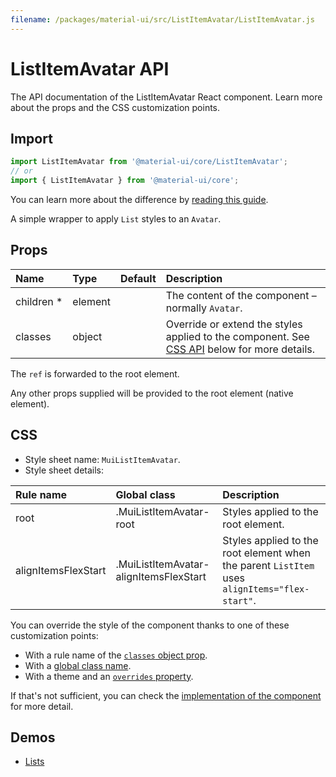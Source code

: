 ```yaml
---
filename: /packages/material-ui/src/ListItemAvatar/ListItemAvatar.js
---
```


<!--- This documentation is automatically generated, do not try to edit it. -->

# ListItemAvatar API

<p class="description">The API documentation of the ListItemAvatar React component. Learn more about the props and the CSS customization points.</p>

## Import

```js
import ListItemAvatar from '@material-ui/core/ListItemAvatar';
// or
import { ListItemAvatar } from '@material-ui/core';
```

You can learn more about the difference by [reading this guide](/guides/minimizing-bundle-size/).

A simple wrapper to apply `List` styles to an `Avatar`.

## Props

| Name | Type | Default | Description |
|:-----|:-----|:--------|:------------|
| <span class="prop-name required">children&nbsp;*</span> | <span class="prop-type">element</span> |  | The content of the component – normally `Avatar`. |
| <span class="prop-name">classes</span> | <span class="prop-type">object</span> |  | Override or extend the styles applied to the component. See [CSS API](#css) below for more details. |

The `ref` is forwarded to the root element.

Any other props supplied will be provided to the root element (native element).

## CSS

- Style sheet name: `MuiListItemAvatar`.
- Style sheet details:

| Rule name | Global class | Description |
|:-----|:-------------|:------------|
| <span class="prop-name">root</span> | <span class="prop-name">.MuiListItemAvatar-root</span> | Styles applied to the root element.
| <span class="prop-name">alignItemsFlexStart</span> | <span class="prop-name">.MuiListItemAvatar-alignItemsFlexStart</span> | Styles applied to the root element when the parent `ListItem` uses `alignItems="flex-start"`.

You can override the style of the component thanks to one of these customization points:

- With a rule name of the [`classes` object prop](/customization/components/#overriding-styles-with-classes).
- With a [global class name](/customization/components/#overriding-styles-with-global-class-names).
- With a theme and an [`overrides` property](/customization/globals/#css).

If that's not sufficient, you can check the [implementation of the component](https://github.com/mui-org/material-ui/blob/master/packages/material-ui/src/ListItemAvatar/ListItemAvatar.js) for more detail.

## Demos

- [Lists](/components/lists/)

